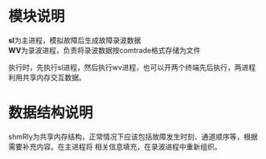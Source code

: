 # 模块说明

**sl**为主进程，模拟故障后生成故障录波数据  
**WV**为录波进程，负责将录波数据按comtrade格式存储为文件   

执行时，先执行sl进程，然后执行wv进程，也可以开两个终端先后执行，两进程利用共享内存交互数据。

# 数据结构说明

shmRly为共享内存结构，正常情况下应该包括故障发生时刻、通道顺序等，根据需要补充内容。在主进程将
相关信息填充，在录波进程中重新组织。